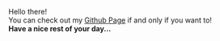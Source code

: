 Hello there!<br>
You can check out my [Github Page](https://prottoyfuad.github.io/) if and only if you want to!<br>
**Have a nice rest of your day...**

